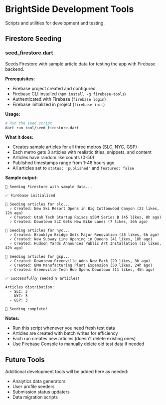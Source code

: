 # BrightSide Development Tools

Scripts and utilities for development and testing.

## Firestore Seeding

### seed_firestore.dart

Seeds Firestore with sample article data for testing the app with Firebase backend.

**Prerequisites:**
- Firebase project created and configured
- Firebase CLI installed (`npm install -g firebase-tools`)
- Authenticated with Firebase (`firebase login`)
- Firebase initialized in project (`firebase init`)

**Usage:**

```bash
# Run the seed script
dart run tool/seed_firestore.dart
```

**What it does:**
- Creates sample articles for all three metros (SLC, NYC, GSP)
- Each metro gets 3 articles with realistic titles, snippets, and content
- Articles have random like counts (0-50)
- Published timestamps range from 1-48 hours ago
- All articles set to `status: 'published'` and `featured: false`

**Sample output:**
```
🌱 Seeding Firestore with sample data...

✅ Firebase initialized

📍 Seeding articles for slc...
  ✓ Created: New Ski Resort Opens in Big Cottonwood Canyon (23 likes, 12h ago)
  ✓ Created: Utah Tech Startup Raises $50M Series B (45 likes, 8h ago)
  ✓ Created: Downtown SLC Gets New Bike Lanes (7 likes, 36h ago)

📍 Seeding articles for nyc...
  ✓ Created: Brooklyn Bridge Gets Major Renovation (38 likes, 5h ago)
  ✓ Created: New Subway Line Opening in Queens (41 likes, 18h ago)
  ✓ Created: Hudson Yards Announces Public Art Installation (15 likes, 42h ago)

📍 Seeding articles for gsp...
  ✓ Created: Downtown Greenville Adds New Park (29 likes, 3h ago)
  ✓ Created: BMW Manufacturing Plant Expansion (50 likes, 24h ago)
  ✓ Created: Greenville Tech Hub Opens Downtown (11 likes, 45h ago)

✅ Successfully seeded 9 articles!

Articles distribution:
  - SLC: 3
  - NYC: 3
  - GSP: 3

🎉 Seeding complete!
```

**Notes:**
- Run this script whenever you need fresh test data
- Articles are created with batch writes for efficiency
- Each run creates new articles (doesn't delete existing ones)
- Use Firebase Console to manually delete old test data if needed

## Future Tools

Additional development tools will be added here as needed:
- Analytics data generators
- User profile seeders
- Submission status updaters
- Data migration scripts
